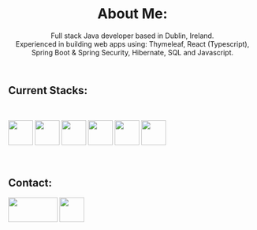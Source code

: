  <header>
        <h1>About Me:</h1>
        Full stack Java developer based in Dublin, Ireland. </br>
        Experienced in building web apps using: Thymeleaf,  React (Typescript), Spring Boot & Spring Security, Hibernate, SQL and
        Javascript.
    </header>

   <h2>Current Stacks:</h2>

   <div style="display: inline_block"><br>
        <p>
            <img src="https://cdn.jsdelivr.net/gh/devicons/devicon/icons/java/java-original-wordmark.svg" width="50"
                height="50" />
            <img src="https://cdn.jsdelivr.net/gh/devicons/devicon/icons/spring/spring-original-wordmark.svg" width="50"
                height="50" />
            <img src="https://cdn.jsdelivr.net/gh/devicons/devicon/icons/mysql/mysql-original.svg" width="50"
                height="50" />
         <img src="https://cdn.jsdelivr.net/gh/devicons/devicon/icons/react/react-original-wordmark.svg" width="50"
            height="50" />
            <img src="https://cdn.jsdelivr.net/gh/devicons/devicon/icons/javascript/javascript-original.svg" width="50"
                height="50" />
         <img src="https://cdn.jsdelivr.net/gh/devicons/devicon/icons/typescript/typescript-original.svg" width="50"
                height="50" />
        </p>
    </div>
    </br>
    
   <h2>Contact:</h2>
   <div>
        <a href="https://www.linkedin.com/in/niall-j-murray/" target="_blank"><img
                src="https://upload.wikimedia.org/wikipedia/commons/b/b1/LinkedIn_Logo_2013_%282%29.svg" width="100"
                height="50"></a>
        <a href="mailto: niall_murray@outlook.com">
            <img src="https://upload.wikimedia.org/wikipedia/commons/d/df/Microsoft_Office_Outlook_%282018%E2%80%93present%29.svg"
                width="50" height="50"></a>
        </br>
    </div>
<!--
   <div>
        <a href="https://github.com/Niall-J-Murray">
            <img align="center"
                src="https://github-readme-stats.vercel.app/api?username=Niall-J-Murray&show_icons=true&theme=transparent&include_all_commits=true&count_private=true&hide=issues" />
            <img align="center" height="170"
                src="https://github-readme-stats.vercel.app/api/top-langs/?username=Niall-J-Murray&layout=compact&langs_count=16theme=dark" />
        </a>
   </div>
   -->
 <!--   
 <div>
  <img align="center"
                src="https://github-readme-stats.vercel.app/api?username=Niall-J-Murray&show_icons=true&theme=transparent&include_all_commits=true&count_private=true&hide=issues" />
      [![Anurag's GitHub stats](https://github-readme-stats.vercel.app/api?username=Niall-J-Murray)](https://github.com/anuraghazra/github-readme-stats)
 </div>  
   -->
